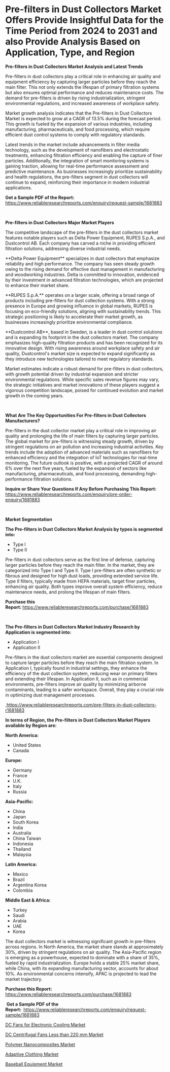 <p><h1>Pre-filters in Dust Collectors Market Offers Provide Insightful Data for the Time Period from 2024 to 2031 and also Provide Analysis Based on Application, Type, and Region</h1></p><p><strong>Pre-filters in Dust Collectors Market Analysis and Latest Trends</strong></p>
<p><p>Pre-filters in dust collectors play a critical role in enhancing air quality and equipment efficiency by capturing larger particles before they reach the main filter. This not only extends the lifespan of primary filtration systems but also ensures optimal performance and reduces maintenance costs. The demand for pre-filters is driven by rising industrialization, stringent environmental regulations, and increased awareness of workplace safety.</p><p>Market growth analysis indicates that the Pre-filters in Dust Collectors Market is expected to grow at a CAGR of 13.5% during the forecast period. This growth is fueled by the expansion of various industries, including manufacturing, pharmaceuticals, and food processing, which require efficient dust control systems to comply with regulatory standards. </p><p>Latest trends in the market include advancements in filter media technology, such as the development of nanofibers and electrostatic treatments, enhancing filtration efficiency and enabling the capture of finer particles. Additionally, the integration of smart monitoring systems is gaining traction, allowing for real-time performance assessment and predictive maintenance. As businesses increasingly prioritize sustainability and health regulations, the pre-filters segment in dust collectors will continue to expand, reinforcing their importance in modern industrial applications.</p></p>
<p><strong>Get a Sample PDF of the Report:&nbsp;</strong> <a href="https://www.reliableresearchreports.com/enquiry/request-sample/1681883?utm_campaign=113&utm_medium=2&utm_source=Github&utm_content=ia&utm_term=11122024&utm_id=pre-filters-in-dust-collectors">https://www.reliableresearchreports.com/enquiry/request-sample/1681883</a></p>
<p>&nbsp;</p>
<p><strong>Pre-filters in Dust Collectors Major Market Players</strong></p>
<p><p>The competitive landscape of the pre-filters in the dust collectors market features notable players such as Delta Power Equipment, RUPES S.p.A., and Dustcontrol AB. Each company has carved a niche in providing efficient filtration solutions, addressing diverse industrial needs.</p><p>**Delta Power Equipment** specializes in dust collectors that emphasize reliability and high performance. The company has seen steady growth owing to the rising demand for effective dust management in manufacturing and woodworking industries. Delta is committed to innovation, evidenced by their investment in advanced filtration technologies, which are projected to enhance their market share.</p><p>**RUPES S.p.A.** operates on a larger scale, offering a broad range of products including pre-filters for dust collection systems. With a strong presence in Europe and growing influence in global markets, RUPES is focusing on eco-friendly solutions, aligning with sustainability trends. This strategic positioning is likely to accelerate their market growth, as businesses increasingly prioritize environmental compliance.</p><p>**Dustcontrol AB**, based in Sweden, is a leader in dust control solutions and is expanding its footprint in the dust collectors market. The company emphasizes high-quality filtration products and has been recognized for its innovative design. With rising awareness around workplace safety and air quality, Dustcontrol's market size is expected to expand significantly as they introduce new technologies tailored to meet regulatory standards.</p><p>Market estimates indicate a robust demand for pre-filters in dust collectors, with growth potential driven by industrial expansion and stricter environmental regulations. While specific sales revenue figures may vary, the strategic initiatives and market innovations of these players suggest a vigorous competition landscape, poised for continued evolution and market growth in the coming years.</p></p>
<p>&nbsp;</p>
<p><strong>What Are The Key Opportunities For Pre-filters in Dust Collectors Manufacturers?</strong></p>
<p><p>Pre-filters in the dust collector market play a critical role in improving air quality and prolonging the life of main filters by capturing larger particles. The global market for pre-filters is witnessing steady growth, driven by stringent regulations on air pollution and increasing industrial activities. Key trends include the adoption of advanced materials such as nanofibers for enhanced efficiency and the integration of IoT technologies for real-time monitoring. The future outlook is positive, with a projected CAGR of around 6% over the next five years, fueled by the expansion of sectors like manufacturing, pharmaceuticals, and food processing, demanding high-performance filtration solutions.</p></p>
<p><strong>Inquire or Share Your Questions If Any Before Purchasing This Report:</strong> <a href="https://www.reliableresearchreports.com/enquiry/pre-order-enquiry/1681883?utm_campaign=113&utm_medium=2&utm_source=Github&utm_content=ia&utm_term=11122024&utm_id=pre-filters-in-dust-collectors">https://www.reliableresearchreports.com/enquiry/pre-order-enquiry/1681883</a></p>
<p>&nbsp;</p>
<p><strong>Market Segmentation</strong></p>
<p><strong>The Pre-filters in Dust Collectors Market Analysis by types is segmented into:</strong></p>
<p><ul><li>Type I</li><li>Type II</li></ul></p>
<p><p>Pre-filters in dust collectors serve as the first line of defense, capturing larger particles before they reach the main filter. In the market, they are categorized into Type I and Type II. Type I pre-filters are often synthetic or fibrous and designed for high dust loads, providing extended service life. Type II filters, typically made from HEPA materials, target finer particles, enhancing air quality. Both types improve overall system efficiency, reduce maintenance needs, and prolong the lifespan of main filters.</p></p>
<p><strong>Purchase this Report:&nbsp;</strong><a href="https://www.reliableresearchreports.com/purchase/1681883?utm_campaign=113&utm_medium=2&utm_source=Github&utm_content=ia&utm_term=11122024&utm_id=pre-filters-in-dust-collectors">https://www.reliableresearchreports.com/purchase/1681883</a></p>
<p>&nbsp;</p>
<p><strong>The Pre-filters in Dust Collectors Market Industry Research by Application is segmented into:</strong></p>
<p><ul><li>Application I</li><li>Application II</li></ul></p>
<p><p>Pre-filters in the dust collectors market are essential components designed to capture larger particles before they reach the main filtration system. In Application I, typically found in industrial settings, they enhance the efficiency of the dust collection system, reducing wear on primary filters and extending their lifespan. In Application II, such as in commercial environments, pre-filters improve air quality by minimizing airborne contaminants, leading to a safer workspace. Overall, they play a crucial role in optimizing dust management processes.</p></p>
<p><a href="https://www.reliableresearchreports.com/pre-filters-in-dust-collectors-r1681883?utm_campaign=113&utm_medium=2&utm_source=Github&utm_content=ia&utm_term=11122024&utm_id=pre-filters-in-dust-collectors">&nbsp;https://www.reliableresearchreports.com/pre-filters-in-dust-collectors-r1681883</a></p>
<p><strong>In terms of Region, the Pre-filters in Dust Collectors Market Players available by Region are:</strong></p>
<p>
    <p> <strong> North America: </strong>
        <ul>
            <li>United States</li>
            <li>Canada</li>
        </ul>
        </p> 
    <p> <strong> Europe: </strong>
        <ul>
            <li>Germany</li>
            <li>France</li>
            <li>U.K.</li>
            <li>Italy</li>
            <li>Russia</li>
        </ul>
        </p> 
    <p> <strong> Asia-Pacific: </strong>
        <ul>
            <li>China</li>
            <li>Japan</li>
            <li>South Korea</li>
            <li>India</li>
            <li>Australia</li>
            <li>China Taiwan</li>
            <li>Indonesia</li>
            <li>Thailand</li>
            <li>Malaysia</li>
        </ul>
        </p> 
    <p> <strong> Latin America: </strong>
        <ul>
            <li>Mexico</li>
            <li>Brazil</li>
            <li>Argentina Korea</li>
            <li>Colombia</li>
        </ul>
        </p> 
    <p> <strong> Middle East & Africa: </strong>
        <ul>
            <li>Turkey</li>
            <li>Saudi</li>
            <li>Arabia</li>
            <li>UAE</li>
            <li>Korea</li>
        </ul>
    </p>
    </p>
<p><p>The dust collectors market is witnessing significant growth in pre-filters across regions. In North America, the market share stands at approximately 30%, driven by stringent regulations on air quality. The Asia-Pacific region is emerging as a powerhouse, expected to dominate with a share of 35%, fueled by rapid industrialization. Europe holds a stable 25% market share, while China, with its expanding manufacturing sector, accounts for about 10%. As environmental concerns intensify, APAC is projected to lead the market trajectory.</p></p>
<p><strong>Purchase this Report: </strong><a href="https://www.reliableresearchreports.com/purchase/1681883?utm_campaign=113&utm_medium=2&utm_source=Github&utm_content=ia&utm_term=11122024&utm_id=pre-filters-in-dust-collectors">https://www.reliableresearchreports.com/purchase/1681883</a></p>
<p>&nbsp;<strong>Get a Sample PDF of the Report:&nbsp;&nbsp;</strong><a href="https://www.reliableresearchreports.com/enquiry/request-sample/1681883?utm_campaign=113&utm_medium=2&utm_source=Github&utm_content=ia&utm_term=11122024&utm_id=pre-filters-in-dust-collectors">https://www.reliableresearchreports.com/enquiry/request-sample/1681883</a></p>
<p><strong></strong></p>
<p><p><a href="https://github.com/SamiaChowdhury801/Market-Research-Report-List-1/blob/main/dc-fans-for-electronic-cooling-market.md?utm_campaign=113&utm_medium=2&utm_source=Github&utm_content=ia&utm_term=11122024&utm_id=pre-filters-in-dust-collectors">DC Fans for Electronic Cooling Market</a></p><p><a href="https://github.com/BellAuer/Market-Research-Report-List-1/blob/main/dc-centrifugal-fans-less-than-220-mm-market.md?utm_campaign=113&utm_medium=2&utm_source=Github&utm_content=ia&utm_term=11122024&utm_id=pre-filters-in-dust-collectors">DC Centrifugal Fans Less than 220 mm Market</a></p><p><a href="https://www.linkedin.com/pulse/p-factrackr-ho6he?utm_campaign=113&utm_medium=2&utm_source=Github&utm_content=ia&utm_term=11122024&utm_id=pre-filters-in-dust-collectors">Polymer Nanocomposites Market</a></p><p><a href="https://www.linkedin.com/pulse/adaptive-clothing-market-revenue-forecast-based-industry-growth-pmhlf?utm_campaign=113&utm_medium=2&utm_source=Github&utm_content=ia&utm_term=11122024&utm_id=pre-filters-in-dust-collectors">Adaptive Clothing Market</a></p><p><a href="https://www.linkedin.com/pulse/assessing-competition-baseball-equipment-market-strengths-limitations-nxpkf?utm_campaign=113&utm_medium=2&utm_source=Github&utm_content=ia&utm_term=11122024&utm_id=pre-filters-in-dust-collectors">Baseball Equipment Market</a></p></p>